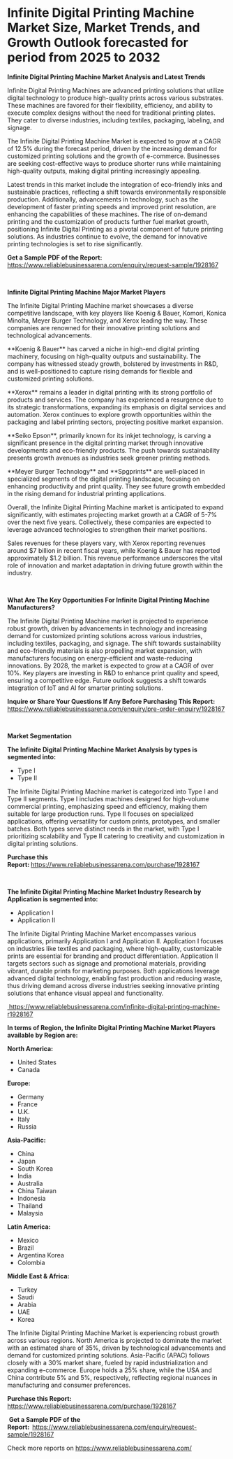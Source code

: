<p><h1>Infinite Digital Printing Machine Market Size, Market Trends, and Growth Outlook forecasted for period from 2025 to 2032</h1></p><p><strong>Infinite Digital Printing Machine Market Analysis and Latest Trends</strong></p>
<p><p>Infinite Digital Printing Machines are advanced printing solutions that utilize digital technology to produce high-quality prints across various substrates. These machines are favored for their flexibility, efficiency, and ability to execute complex designs without the need for traditional printing plates. They cater to diverse industries, including textiles, packaging, labeling, and signage.</p><p>The Infinite Digital Printing Machine Market is expected to grow at a CAGR of 12.5% during the forecast period, driven by the increasing demand for customized printing solutions and the growth of e-commerce. Businesses are seeking cost-effective ways to produce shorter runs while maintaining high-quality outputs, making digital printing increasingly appealing.</p><p>Latest trends in this market include the integration of eco-friendly inks and sustainable practices, reflecting a shift towards environmentally responsible production. Additionally, advancements in technology, such as the development of faster printing speeds and improved print resolution, are enhancing the capabilities of these machines. The rise of on-demand printing and the customization of products further fuel market growth, positioning Infinite Digital Printing as a pivotal component of future printing solutions. As industries continue to evolve, the demand for innovative printing technologies is set to rise significantly.</p></p>
<p><strong>Get a Sample PDF of the Report:&nbsp;</strong> <a href="https://www.reliablebusinessarena.com/enquiry/request-sample/1928167?utm_campaign=2138&utm_medium=2&utm_source=Github&utm_content=ia&utm_term=29032025&utm_id=infinite-digital-printing-machine">https://www.reliablebusinessarena.com/enquiry/request-sample/1928167</a></p>
<p>&nbsp;</p>
<p><strong>Infinite Digital Printing Machine Major Market Players</strong></p>
<p><p>The Infinite Digital Printing Machine market showcases a diverse competitive landscape, with key players like Koenig & Bauer, Komori, Konica Minolta, Meyer Burger Technology, and Xerox leading the way. These companies are renowned for their innovative printing solutions and technological advancements.</p><p>**Koenig & Bauer** has carved a niche in high-end digital printing machinery, focusing on high-quality outputs and sustainability. The company has witnessed steady growth, bolstered by investments in R&D, and is well-positioned to capture rising demands for flexible and customized printing solutions. </p><p>**Xerox** remains a leader in digital printing with its strong portfolio of products and services. The company has experienced a resurgence due to its strategic transformations, expanding its emphasis on digital services and automation. Xerox continues to explore growth opportunities within the packaging and label printing sectors, projecting positive market expansion.</p><p>**Seiko Epson**, primarily known for its inkjet technology, is carving a significant presence in the digital printing market through innovative developments and eco-friendly products. The push towards sustainability presents growth avenues as industries seek greener printing methods.</p><p>**Meyer Burger Technology** and **Spgprints** are well-placed in specialized segments of the digital printing landscape, focusing on enhancing productivity and print quality. They see future growth embedded in the rising demand for industrial printing applications.</p><p>Overall, the Infinite Digital Printing Machine market is anticipated to expand significantly, with estimates projecting market growth at a CAGR of 5-7% over the next five years. Collectively, these companies are expected to leverage advanced technologies to strengthen their market positions. </p><p>Sales revenues for these players vary, with Xerox reporting revenues around $7 billion in recent fiscal years, while Koenig & Bauer has reported approximately $1.2 billion. This revenue performance underscores the vital role of innovation and market adaptation in driving future growth within the industry.</p></p>
<p>&nbsp;</p>
<p><strong>What Are The Key Opportunities For Infinite Digital Printing Machine Manufacturers?</strong></p>
<p><p>The Infinite Digital Printing Machine market is projected to experience robust growth, driven by advancements in technology and increasing demand for customized printing solutions across various industries, including textiles, packaging, and signage. The shift towards sustainability and eco-friendly materials is also propelling market expansion, with manufacturers focusing on energy-efficient and waste-reducing innovations. By 2028, the market is expected to grow at a CAGR of over 10%. Key players are investing in R&D to enhance print quality and speed, ensuring a competitive edge. Future outlook suggests a shift towards integration of IoT and AI for smarter printing solutions.</p></p>
<p><strong>Inquire or Share Your Questions If Any Before Purchasing This Report:</strong> <a href="https://www.reliablebusinessarena.com/enquiry/pre-order-enquiry/1928167?utm_campaign=2138&utm_medium=2&utm_source=Github&utm_content=ia&utm_term=29032025&utm_id=infinite-digital-printing-machine">https://www.reliablebusinessarena.com/enquiry/pre-order-enquiry/1928167</a></p>
<p>&nbsp;</p>
<p><strong>Market Segmentation</strong></p>
<p><strong>The Infinite Digital Printing Machine Market Analysis by types is segmented into:</strong></p>
<p><ul><li>Type I</li><li>Type II</li></ul></p>
<p><p>The Infinite Digital Printing Machine market is categorized into Type I and Type II segments. Type I includes machines designed for high-volume commercial printing, emphasizing speed and efficiency, making them suitable for large production runs. Type II focuses on specialized applications, offering versatility for custom prints, prototypes, and smaller batches. Both types serve distinct needs in the market, with Type I prioritizing scalability and Type II catering to creativity and customization in digital printing solutions.</p></p>
<p><strong>Purchase this Report:&nbsp;</strong><a href="https://www.reliablebusinessarena.com/purchase/1928167?utm_campaign=2138&utm_medium=2&utm_source=Github&utm_content=ia&utm_term=29032025&utm_id=infinite-digital-printing-machine">https://www.reliablebusinessarena.com/purchase/1928167</a></p>
<p>&nbsp;</p>
<p><strong>The Infinite Digital Printing Machine Market Industry Research by Application is segmented into:</strong></p>
<p><ul><li>Application I</li><li>Application II</li></ul></p>
<p><p>The Infinite Digital Printing Machine Market encompasses various applications, primarily Application I and Application II. Application I focuses on industries like textiles and packaging, where high-quality, customizable prints are essential for branding and product differentiation. Application II targets sectors such as signage and promotional materials, providing vibrant, durable prints for marketing purposes. Both applications leverage advanced digital technology, enabling fast production and reducing waste, thus driving demand across diverse industries seeking innovative printing solutions that enhance visual appeal and functionality.</p></p>
<p><a href="https://www.reliablebusinessarena.com/infinite-digital-printing-machine-r1928167?utm_campaign=2138&utm_medium=2&utm_source=Github&utm_content=ia&utm_term=29032025&utm_id=infinite-digital-printing-machine">&nbsp;https://www.reliablebusinessarena.com/infinite-digital-printing-machine-r1928167</a></p>
<p><strong>In terms of Region, the Infinite Digital Printing Machine Market Players available by Region are:</strong></p>
<p>
    <p> <strong> North America: </strong>
        <ul>
            <li>United States</li>
            <li>Canada</li>
        </ul>
        </p> 
    <p> <strong> Europe: </strong>
        <ul>
            <li>Germany</li>
            <li>France</li>
            <li>U.K.</li>
            <li>Italy</li>
            <li>Russia</li>
        </ul>
        </p> 
    <p> <strong> Asia-Pacific: </strong>
        <ul>
            <li>China</li>
            <li>Japan</li>
            <li>South Korea</li>
            <li>India</li>
            <li>Australia</li>
            <li>China Taiwan</li>
            <li>Indonesia</li>
            <li>Thailand</li>
            <li>Malaysia</li>
        </ul>
        </p> 
    <p> <strong> Latin America: </strong>
        <ul>
            <li>Mexico</li>
            <li>Brazil</li>
            <li>Argentina Korea</li>
            <li>Colombia</li>
        </ul>
        </p> 
    <p> <strong> Middle East & Africa: </strong>
        <ul>
            <li>Turkey</li>
            <li>Saudi</li>
            <li>Arabia</li>
            <li>UAE</li>
            <li>Korea</li>
        </ul>
    </p>
    </p>
<p><p>The Infinite Digital Printing Machine Market is experiencing robust growth across various regions. North America is projected to dominate the market with an estimated share of 35%, driven by technological advancements and demand for customized printing solutions. Asia-Pacific (APAC) follows closely with a 30% market share, fueled by rapid industrialization and expanding e-commerce. Europe holds a 25% share, while the USA and China contribute 5% and 5%, respectively, reflecting regional nuances in manufacturing and consumer preferences.</p></p>
<p><strong>Purchase this Report: </strong><a href="https://www.reliablebusinessarena.com/purchase/1928167?utm_campaign=2138&utm_medium=2&utm_source=Github&utm_content=ia&utm_term=29032025&utm_id=infinite-digital-printing-machine">https://www.reliablebusinessarena.com/purchase/1928167</a></p>
<p>&nbsp;<strong>Get a Sample PDF of the Report:&nbsp;&nbsp;</strong><a href="https://www.reliablebusinessarena.com/enquiry/request-sample/1928167?utm_campaign=2138&utm_medium=2&utm_source=Github&utm_content=ia&utm_term=29032025&utm_id=infinite-digital-printing-machine">https://www.reliablebusinessarena.com/enquiry/request-sample/1928167</a></p>
<p><strong></strong></p>
<p>Check more reports on <a href="https://www.reliablebusinessarena.com/?utm_campaign=2138&utm_medium=2&utm_source=Github&utm_content=ia&utm_term=29032025&utm_id=infinite-digital-printing-machine">https://www.reliablebusinessarena.com/</a></p>